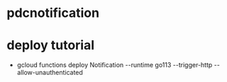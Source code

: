 # pdcnotification

# deploy tutorial

- gcloud functions deploy Notification --runtime go113 --trigger-http --allow-unauthenticated